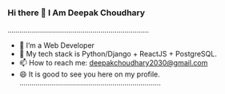 ### Hi there 👋 I Am Deepak Choudhary
......................................................................

- 🔭 I’m a Web Developer 
- 🌱 My tech stack is Python/Django + ReactJS + PostgreSQL.
- 📫 How to reach me: deepakchoudhary2030@gmail.com
- 😄 It is good to see you here on my profile.
......................................................................
